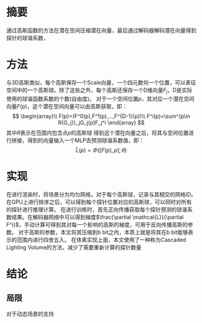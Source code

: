 # 摘要
通过高斯函数的方法在潜在空间压缩潜在向量，最后通过解码器解码潜在向量得到探针的球谐系数，

# 方法
与3D高斯类似，每个高斯保存一个Scale向量，一个四元数何一个位置，可以表征空间中的一个高斯球。除了这些之外，每个高斯还保存一个D维向量$F_j$，D是实际使用的球谐函数系数的个数(自由度)。
对于一个空间位置$p$，其对应一个潜在空间向量$F(p)$，这个潜在空间向量可以由高斯获取，即：
$$
\begin{array}\\
F(p)=(F^0(p),F^1(p),...,F^{D-1}(p))\\
F^i(p)=\sum^{p\in R(G_j)}_jG_j(p)F_j^i
\end{array}
$$
其中$R$表示在范围内包含点$p$的高斯球
得到这个潜在向量之后，将其与空间位置进行拼接，得到的向量输入一个MLP去预测球谐系数值，即：
$$
\hat{L}(p)=\Phi([F(p),p];\theta)
$$
# 实现
在进行渲染时，将场景分为均匀网格，对于每个高斯球，记录与其相交的网格ID。在GPU上进行排序之后，可以得到每个探针位置对应的高斯球，可以同时对所有的探针进行推理计算。
在进行训练时，首先正向传播获取每个探针预测的球谐系数结果。在解码器网络中可以得到梯度$\frac{\partial \mathcal{L}}{\partial F^i}$，手动计算可得到其对每一个影响的高斯的梯度，可用于反向传播高斯的参数。
对于高斯的参数，本文将其压缩到b bit之内，本质上就是将其在b bit能够表示的范围内进行四舍五入。
在体素实现上面，本文使用了一种称为Cascaded Lighting Volume的方法，减少了需要重新计算的探针数量

# 结论
## 局限
对于动态场景的支持